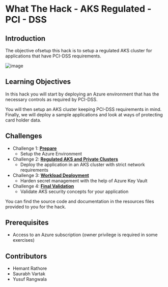 
# What The Hack - AKS Regulated - PCI - DSS

## Introduction

The objective ofsetup this hack is to setup a regulated AKS cluster for applications that have PCI-DSS requirements.

![image](https://user-images.githubusercontent.com/18613231/159903199-b2ffcd97-c364-4421-9318-3fe77d555151.png)

## Learning Objectives

In this hack you will start by deploying an Azure environment that has the necessary controls as required by PCI-DSS.

You will then setup an AKS cluster keeping PCI-DSS requirements in mind. Finally, we will deploy a sample applications and look at ways of protecting card holder data.

## Challenges

- Challenge 1: **[Prepare](Students/01-prepare.md)**
   - Setup the Azure Environment
- Challenge 2: **[Regulated AKS and Private Clusters](Students/02-aks_private.md)**
   - Deploy the application in an AKS cluster with strict network requirements
- Challenge 3: **[Workload Deployment](Students/03-workload.md)**
   - Harden secret management with the help of Azure Key Vault
- Challenge 4: **[Final Validation](Studenst/04-validate.md)**
   - Validate AKS security concepts for your application 

You can find the source code and documentation in the resources files provided to you for the hack.

## Prerequisites

- Access to an Azure subscription (owner privilege is required in some exercises)

## Contributors

- Hemant Rathore 
- Saurabh Vartak 
- Yusuf Rangwala

